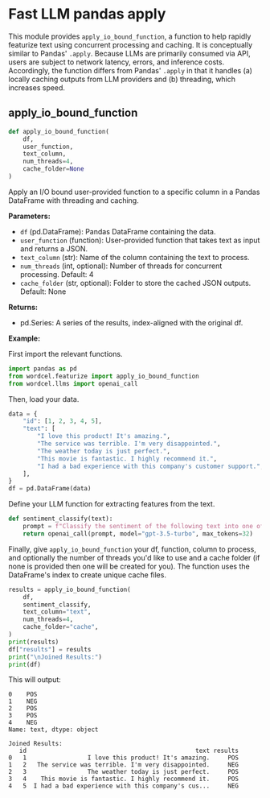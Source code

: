 # Fast LLM pandas apply

This module provides `apply_io_bound_function`, a function to help rapidly featurize text using concurrent processing and caching. It is conceptually similar to Pandas' `.apply`. Because LLMs are primarily consumed via API, users are subject to network latency, errors, and inference costs. Accordingly, the function differs from Pandas' `.apply` in that it handles (a) locally caching outputs from LLM providers and (b) threading, which increases speed.


## apply_io_bound_function

```python
def apply_io_bound_function(
    df,
    user_function,
    text_column,
    num_threads=4,
    cache_folder=None
)
```

Apply an I/O bound user-provided function to a specific column in a Pandas DataFrame with threading and caching.

**Parameters:**
- `df` (pd.DataFrame): Pandas DataFrame containing the data.
- `user_function` (function): User-provided function that takes text as input and returns a JSON.
- `text_column` (str): Name of the column containing the text to process.
- `num_threads` (int, optional): Number of threads for concurrent processing. Default: 4
- `cache_folder` (str, optional): Folder to store the cached JSON outputs. Default: None

**Returns:**
- pd.Series: A series of the results, index-aligned with the original df.


**Example:**

First import the relevant functions.

```python
import pandas as pd
from wordcel.featurize import apply_io_bound_function
from wordcel.llms import openai_call
```

Then, load your data.

```python
data = {
    "id": [1, 2, 3, 4, 5],
    "text": [
        "I love this product! It's amazing.",
        "The service was terrible. I'm very disappointed.",
        "The weather today is just perfect.",
        "This movie is fantastic. I highly recommend it.",
        "I had a bad experience with this company's customer support.",
    ],
}
df = pd.DataFrame(data)
```

Define your LLM function for extracting features from the text.

```python
def sentiment_classify(text):
    prompt = f"Classify the sentiment of the following text into one of two categories, POS or NEG. Respond in one word only.\n\n{text}"
    return openai_call(prompt, model="gpt-3.5-turbo", max_tokens=32)
```

Finally, give `apply_io_bound_function` your df, function, column to process, and optionally the number of threads you'd like to use and a cache folder (if none is provided then one will be created for you). The function uses the DataFrame's index to create unique cache files.

```python
results = apply_io_bound_function(
    df,
    sentiment_classify,
    text_column="text",
    num_threads=4,
    cache_folder="cache",
)
print(results)
df["results"] = results 
print("\nJoined Results:")
print(df)
```

This will output:

```
0    POS
1    NEG
2    POS
3    POS
4    NEG
Name: text, dtype: object

Joined Results:
   id                                               text results
0   1                 I love this product! It's amazing.     POS
1   2   The service was terrible. I'm very disappointed.     NEG
2   3                 The weather today is just perfect.     POS
3   4    This movie is fantastic. I highly recommend it.     POS
4   5  I had a bad experience with this company's cus...     NEG
```
